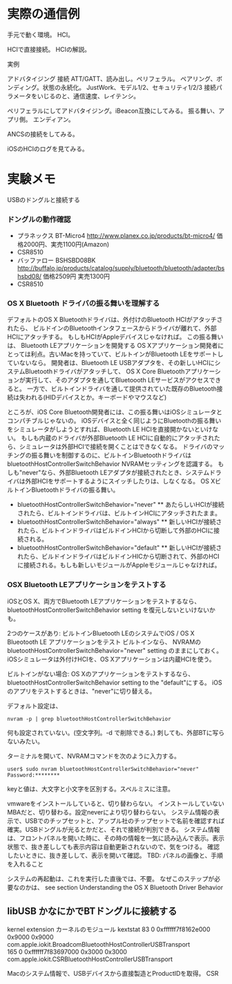 
# 実際の通信例

手元で動く環境。
HCI。
<!-- hci で色々叩いて、実例を示す -->
HCIで直接接続。
HCIの解説。

実例

アドバタイジング
接続
ATT/GATT、読み出し。ペリフェラル。
ペアリング、ボンディング。状態の永続化。
JustWork、モデル1/2、セキュリティ1/2/3
接続パラメータをいじるのと、通信速度、レイテンシ。

ペリフェラルにしてアドバタイジング。iBeacon互換にしてみる。
振る舞い、アプリ側。
エンディアン。

ANCSの接続をしてみる。

iOSのHCIのログを見てみる。


# 実験メモ
USBのドングルと接続する


### ドングルの動作確認

* プラネックス BT-Micro4 http://www.planex.co.jp/products/bt-micro4/ 価格2000円、実売1100円(Amazon)
 *  CSR8510
* バッファロー BSHSBD08BK http://buffalo.jp/products/catalog/supply/bluetooth/bluetooth/adapter/bshsbd08/  価格2509円 実売1300円
 * CSR8510

### OS X Bluetooth ドライバの振る舞いを理解する

デフォルトのOS X Bluetoothドライバは、外付けのBluetooth HCIがアタッチされたら、
ビルドインのBluetoothインタフェースからドライバが離れて、外部HCIにアタッチする。
もしもHCIがAppleデバイスじゃなければ。
この振る舞いは、
Bluetooth LEアプリケーションを開発する
OS Xアプリケーション開発者にとっては利点。古いMacを持っていて、ビルトインがBluetooth LEをサポートしていないなら。
開発者は、Bluetooth LE USBアダプタを、その新しいHCIにシステムBluetoothドライバがアタッチして、
OS X Core Bluetoothアプリケーションが実行して、そのアダプタを通してBluetoooth LEサービスがアクセスできると。
一方で、ビルトインドライバを通して提供されていた既存のBluetooth接続は失われる(HIDデバイスとか。キーボードやマウスなど)

ところが、iOS Core Bluetooth開発者には、この振る舞いはiOSシミュレータとコンパチブルじゃないの。
iOSデバイスと全く同じようにBluetoothの振る舞いをシミュレータがしようとすれば、Bluetooth LE HCIを直接開かないといけない。
もしも内蔵のドライバが外部Bluetooth LE HCIに自動的にアタッチされたら、シミュレータは外部HCIで接続を開くことはできなくなる。
ドライバのマッチングの振る舞いを制御するのに、ビルトインBluetoothドライバはbluetoothHostControllerSwitchBehavior NVRAMセッティングを認識する。
もしも"never"なら、外部Bluetooth LEアダプタが接続されたとき、システムドライバは外部HCIをサポートするようにスイッチしたりは、しなくなる。
OS XビルトインBluetoothドライバの振る舞い。

* bluetoothHostControllerSwitchBehavior="never"
** あたらしいHCIが接続されたら、ビルトインドライバは、ビルトインHCIにアタッチされたまま。
* bluetoothHostControllerSwitchBehavior="always"
** 新しいHCIが接続されたら、ビルトインドライバはビルドインHCIから切断して外部のHCIに接続される。
* bluetoothHostControllerSwitchBehavior="default"
** 新しいHCIが接続されたら、ビルドインドライバはビルドインHICから切断されて、外部のHCIに接続される。もしも新しいモジュールがAppleモジュールじゃなければ。

### OSX Bluetooth LEアプリケーションをテストする

iOSとOS X、両方でBluetooth LEアプリケーションをテストするなら、
bluetoothHostControllerSwitchBehavior setting を復元しないといけないかも。

2つのケースがあり:
ビルトインBluetooth LEのシステムでiOS / OS X Blueotooth LE アプリケーションをテスト
ビルトインなら、
NVRAMの bluetoothHostControllerSwitchBehavior="never" setting のままにしておく。
iOSシミュレータは外付けHCIを、OS Xアプリケーションは内蔵HCIを使う。

ビルトインがない場合:
OS Xのアプリケーションをテストするなら、bluetoothHostControllerSwitchBehavior setting to the "default"にする。
iOSのアプリをテストするときは、"never"に切り替える。

デフォルト設定は、

    nvram -p | grep bluetoothHostControllerSwitchBehavior

何も設定されていない。(空文字列。-d で削除できる。) 刺しても、外部BTに写らないみたい。

ターミナルを開いて、NVRAMコマンドを次のように入力する。

    user$ sudo nvram bluetoothHostControllerSwitchBehavior="never"
    Password:********

keyと値は、大文字と小文字を区別する。スペルミスに注意。

vmwareをインストールしていると、切り替わらない。
インストールしていないMBAだと、切り替わる。設定neverにより切り替わらない。
システム情報の表示で、USBでのチップセットと、アップル社のチップセットで名前を確認すれば確実。USBドングルが光るとかだと、それで接続が判別できる。
システム情報は、フロントパネルを開いた時に、その時の情報を一気に読み込んで表示。表示状態で、抜き差ししても表示内容は自動更新されないので、気をつける。
確認したいときに、抜き差しして、表示を開いて確認。
TBD: パネルの画像と、手順を入れること


システムの再起動は、これを実行した直後では、不要。
なぜこのステップが必要なのかは、
see section Understanding the OS X Bluetooth Driver Behavior


## libUSB かなにかでBTドングルに接続する
kernel extension カーネルのモジュール
 kextstat
  83    0 0xffffff7f8162e000 0x9000     0x9000     com.apple.iokit.BroadcomBluetoothHostControllerUSBTransport  
 165    0 0xffffff7f83697000 0x3000     0x3000     com.apple.iokit.CSRBluetoothHostControllerUSBTransport

Macのシステム情報で、USBデバイスから直接製造とProductIDを取得。
CSR
